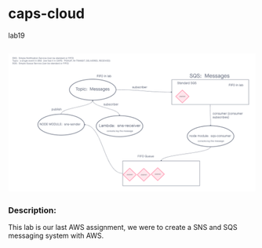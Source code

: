 # caps-cloud

lab19

## ![uml](./UML19-lab19.png)

### Description:
  This lab is our last AWS assignment, we were to create a SNS and SQS messaging system with AWS. 